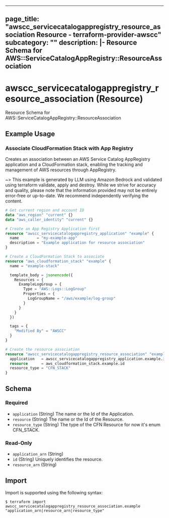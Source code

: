 
---
page_title: "awscc_servicecatalogappregistry_resource_association Resource - terraform-provider-awscc"
subcategory: ""
description: |-
  Resource Schema for AWS::ServiceCatalogAppRegistry::ResourceAssociation
---

# awscc_servicecatalogappregistry_resource_association (Resource)

Resource Schema for AWS::ServiceCatalogAppRegistry::ResourceAssociation

## Example Usage

### Associate CloudFormation Stack with App Registry

Creates an association between an AWS Service Catalog AppRegistry application and a CloudFormation stack, enabling the tracking and management of AWS resources through AppRegistry.

~> This example is generated by LLM using Amazon Bedrock and validated using terraform validate, apply and destroy. While we strive for accuracy and quality, please note that the information provided may not be entirely error-free or up-to-date. We recommend independently verifying the content.

```terraform
# Get current region and account ID
data "aws_region" "current" {}
data "aws_caller_identity" "current" {}

# Create an App Registry Application first
resource "awscc_servicecatalogappregistry_application" "example" {
  name        = "my-example-app"
  description = "Example application for resource association"
}

# Create a CloudFormation Stack to associate
resource "aws_cloudformation_stack" "example" {
  name = "example-stack"

  template_body = jsonencode({
    Resources = {
      ExampleLogGroup = {
        Type = "AWS::Logs::LogGroup"
        Properties = {
          LogGroupName = "/aws/example/log-group"
        }
      }
    }
  })

  tags = {
    "Modified By" = "AWSCC"
  }
}

# Create the resource association
resource "awscc_servicecatalogappregistry_resource_association" "example" {
  application   = awscc_servicecatalogappregistry_application.example.id
  resource      = aws_cloudformation_stack.example.id
  resource_type = "CFN_STACK"
}
```

<!-- schema generated by tfplugindocs -->
## Schema

### Required

- `application` (String) The name or the Id of the Application.
- `resource` (String) The name or the Id of the Resource.
- `resource_type` (String) The type of the CFN Resource for now it's enum CFN_STACK.

### Read-Only

- `application_arn` (String)
- `id` (String) Uniquely identifies the resource.
- `resource_arn` (String)

## Import

Import is supported using the following syntax:

```shell
$ terraform import awscc_servicecatalogappregistry_resource_association.example "application_arn|resource_arn|resource_type"
```
